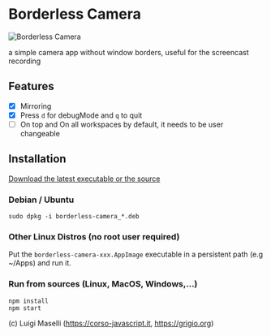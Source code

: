 # Borderless Camera

![Borderless Camera](https://cloud.githubusercontent.com/assets/8074/20967471/f0bcb74e-bc7f-11e6-9e0d-3b38ba23b6a5.gif)

a simple camera app without window borders, useful for the screencast recording

## Features

- [x] Mirroring
- [x] Press `d` for debugMode and `q` to quit
- [ ] On top and On all workspaces by default, it needs to be user changeable

## Installation

[Download the latest executable or the source](https://github.com/grigio/borderless-camera/releases)

### Debian / Ubuntu

```
sudo dpkg -i borderless-camera_*.deb
```

### Other Linux Distros (no root user required)

Put the `borderless-camera-xxx.AppImage` executable in a persistent path (e.g ~/Apps) and run it.

### Run from sources (Linux, MacOS, Windows,...)

```
npm install
npm start
```

(c) Luigi Maselli (https://corso-javascript.it, https://grigio.org)
